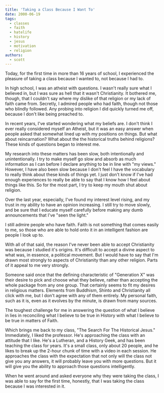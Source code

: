 ```yaml
---
title: 'Taking a Class Because I Want To'
date: 2000-06-19
tags:
  - classes
  - faith
  - hatelife
  - history
  - jesus
  - motivation
  - religion
authors:
  - scott
---
```


Today, for the first time in more than 16 years of school, I experienced the pleasure of taking a class because I wanted to, not because I had to.

In high school, I was an atheist with questions. I wasn't really sure what I believed in, but I was sure as hell that it wasn't Christianity. It bothered me, though, that I couldn't say where my dislike of that religion or my lack of faith came from. Secretly, I admired people who had faith, though not those who blindly followed. Any probing into religion I did quickly turned me off, because I don't like being preached to.

In recent years, I've started wondering what my beliefs are. I don't think I ever really considered myself an Atheist, but it was an easy answer when people asked that somewhat lined up with my positions on things. But what about reincarnation? What about the the historical truths behind religions? These kinds of questions began to interest me.

My research into these matters has been slow, both intentionally and unintentionally. I try to make myself go slow and absorb as much information as I can before I declare anything to be in line with "my views." However, I have also been slow because I don't feel I have the vocabulary to really think about these kinds of things yet. I just don't know if I've had enough experiences to really be able to say that I know how I feel about things like this. So for the most part, I try to keep my mouth shut about religion.

Over the last year, especially, I've found my interest level rising, and my trust in my ability to have an opinion increasing. I still try to move slowly, and be sure that I educate myself carefully before making any dumb announcements that I've "seen the light."

I still admire people who have faith. Faith is not something that comes easily to me, so those who are able to hold onto it in an intelligent fashion are people I look up to.

With all of that said, the reason I've never been able to accept Christianity was because I studied it's origins. It's difficult to accept a divine aspect to what was, in essence, a political movement. But I would have to say that I'm drawn most strongly to aspects of Christianity than any other religion. Parts of it appeal to me very strongly.

Someone said once that the defining characteristic of "Generation X" was their desire to pick and choose what they believe, rather than accepting the whole package from any one group. That certainly seems to fit my desires in religious matters. Elements from Buddhism, Shinto and Christianity all click with me, but I don't agree with any of them entirely. My personal faith, such as it is, even as it evolves by the minute, is drawn from many sources.

The toughest challenge for me in answering the question of what I believe in lies in reconciling what I believe to be true in History with what I believe to be true in matters of Faith.

Which brings me back to my class, "The Search For The Historical Jesus." Immediately, I liked the professor. He's approaching the class with an attitude that I like. He's a Lutheran, and a History Geek, and has been teaching the class for years. It's a small class, only about 20 people, and he likes to break up the 2-hour chunk of time with a video in each session. He approaches the class with the expectation that not only will the class not give you any answers, it will probably leave you with more questions. But it will give you the ability to approach those questions intelligently.

When he went around and asked everyone why they were taking the class, I was able to say for the first time, honestly, that I was taking the class because I was interested in it.
